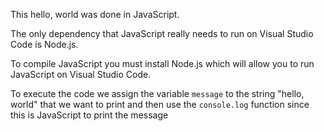 This hello, world was done in JavaScript.

The only dependency that JavaScript really needs to run on Visual Studio Code is Node.js.

To compile JavaScript you must install Node.js which will allow you to run JavaScript on Visual Studio Code.

To execute the code we assign the variable `message` to the string "hello, world" that we want to print and then use the `console.log` function since this is JavaScript to print the message

